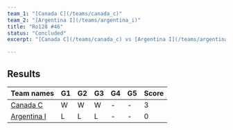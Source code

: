 ```yaml
---
team_1: "[Canada C](/teams/canada_c)"
team_2: "[Argentina I](/teams/argentina_i)"
title: "Ro128 #46"
status: "Concluded"
excerpt: "[Canada C](/teams/canada_c) vs [Argentina I](/teams/argentina_i)"

---
```

## Results

| Team names | G1 | G2 | G3 | G4 | G5 | Score |
| -- | -- | -- | -- | -- | -- | -- |
| [Canada C](/teams/canada_c) | W | W | W | - | - | 3 |
| [Argentina I](/teams/argentina_i) | L | L | L | - | - | 0 |
